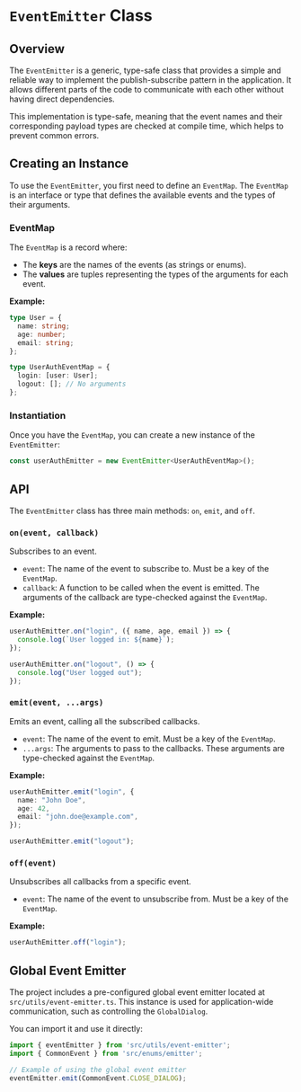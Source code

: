 # `EventEmitter` Class

## Overview

The `EventEmitter` is a generic, type-safe class that provides a simple and reliable way to implement the publish-subscribe pattern in the application. It allows different parts of the code to communicate with each other without having direct dependencies.

This implementation is type-safe, meaning that the event names and their corresponding payload types are checked at compile time, which helps to prevent common errors.

## Creating an Instance

To use the `EventEmitter`, you first need to define an `EventMap`. The `EventMap` is an interface or type that defines the available events and the types of their arguments.

### EventMap

The `EventMap` is a record where:
*   The **keys** are the names of the events (as strings or enums).
*   The **values** are tuples representing the types of the arguments for each event.

**Example:**

```typescript
type User = {
  name: string;
  age: number;
  email: string;
};

type UserAuthEventMap = {
  login: [user: User];
  logout: []; // No arguments
};
```

### Instantiation

Once you have the `EventMap`, you can create a new instance of the `EventEmitter`:

```typescript
const userAuthEmitter = new EventEmitter<UserAuthEventMap>();
```

## API

The `EventEmitter` class has three main methods: `on`, `emit`, and `off`.

### `on(event, callback)`

Subscribes to an event.

*   `event`: The name of the event to subscribe to. Must be a key of the `EventMap`.
*   `callback`: A function to be called when the event is emitted. The arguments of the callback are type-checked against the `EventMap`.

**Example:**

```typescript
userAuthEmitter.on("login", ({ name, age, email }) => {
  console.log(`User logged in: ${name}`);
});

userAuthEmitter.on("logout", () => {
  console.log("User logged out");
});
```

### `emit(event, ...args)`

Emits an event, calling all the subscribed callbacks.

*   `event`: The name of the event to emit. Must be a key of the `EventMap`.
*   `...args`: The arguments to pass to the callbacks. These arguments are type-checked against the `EventMap`.

**Example:**

```typescript
userAuthEmitter.emit("login", {
  name: "John Doe",
  age: 42,
  email: "john.doe@example.com",
});

userAuthEmitter.emit("logout");
```

### `off(event)`

Unsubscribes all callbacks from a specific event.

*   `event`: The name of the event to unsubscribe from. Must be a key of the `EventMap`.

**Example:**

```typescript
userAuthEmitter.off("login");
```

## Global Event Emitter

The project includes a pre-configured global event emitter located at `src/utils/event-emitter.ts`. This instance is used for application-wide communication, such as controlling the `GlobalDialog`.

You can import it and use it directly:

```typescript
import { eventEmitter } from 'src/utils/event-emitter';
import { CommonEvent } from 'src/enums/emitter';

// Example of using the global event emitter
eventEmitter.emit(CommonEvent.CLOSE_DIALOG);
```
